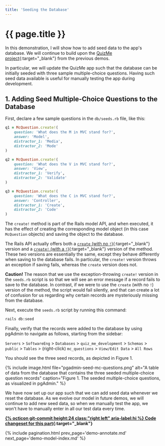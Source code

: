 ```yaml
---
title: 'Seeding the Database'
---
```


# {{ page.title }}

In this demonstration, I will show how to add seed data to the app's database. We will continue to build upon the [QuizMe project](https://github.com/human-se/quiz-me-2020){:target="_blank"} from the previous demos.

In particular, we will update the QuizMe app such that the database can be initially seeded with three sample multiple-choice questions. Having such seed data available is useful for manually testing the app during development.

## 1. Adding Seed Multiple-Choice Questions to the Database

First, declare a few sample questions in the `db/seeds.rb` file, like this:

```ruby
q1 = McQuestion.create!(
    question: 'What does the M in MVC stand for?',
    answer: 'Model',
    distractor_1: 'Media',
    distractor_2: 'Mode'
)

q2 = McQuestion.create!(
    question: 'What does the V in MVC stand for?',
    answer: 'View',
    distractor_1: 'Verify',
    distractor_2: 'Validate'
)

q3 = McQuestion.create!(
    question: 'What does the C in MVC stand for?',
    answer: 'Controller',
    distractor_1: 'Create',
    distractor_2: 'Code'
)
```

The `create!` method is part of the Rails model API, and when executed, it has the effect of creating the corresponding model object (in this case `McQuestion` objects) and saving the object to the database.

The Rails API actually offers both a [`create` (with no `!`)](https://api.rubyonrails.org/v6.0.0/classes/ActiveRecord/Persistence/ClassMethods.html#method-i-create){:target="_blank"} version and a [`create!` (with a `!`)](https://api.rubyonrails.org/v6.0.0/classes/ActiveRecord/Persistence/ClassMethods.html#method-i-create-21){:target="_blank"} version of the method. These two versions are essentially the same, except they behave differently when saving to the database fails. In particular, the `create!` version throws an exception if saving fails, whereas the `create` version does not.

**Caution!** The reason that we use the exception-throwing `create!` version in the `seeds.rb` script is so that we will see an error message if a record fails to save to the database. In contrast, if we were to use the `create` (with no `!`) version of the method, the script would fail silently, and that can create a lot of confusion for us regarding why certain records are mysteriously missing from the database.

Next, execute the `seeds.rb` script by running this command:

```bash
rails db:seed
```

Finally, verify that the records were added to the database by using pgAdmin to navigate as follows, starting from the sidebar:

`Servers` > `SoftwareEng` > `Databases` > `quiz_me_development` > `Schemas` > `public` > `Tables` > (right-click) `mc_questions` > `View/Edit Data` > `All Rows`

You should see the three seed records, as depicted in Figure 1.

{% include image.html file="pgadmin-seed-mc-questions.png" alt="A table of data from the database that contains the three seeded multiple-choice question records" caption="Figure 1. The seeded multiple-choice questions, as visualized in pgAdmin." %}

We have now set up our app such that we can add seed data whenever we reset the database. As we evolve our model in future demos, we will continue to add new seed data, so when we manually test the app, we won't have to manually enter in all our test data every time.

**[{% octicon git-commit height:24 class:"right left" aria-label:hi %} Code changeset for this part](https://github.com/human-se/quiz-me-2020/commit/4094ae4b0e7278565430ac5fa8494e16676e1f7c){:target="_blank"}**

{% include pagination.html prev_page='demo-annotate.md' next_page='demo-model-index.md' %}
